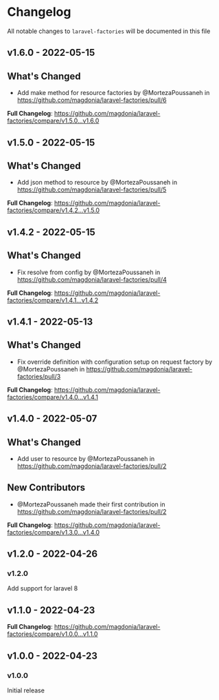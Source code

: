 # Changelog

All notable changes to `laravel-factories` will be documented in this file

## v1.6.0 - 2022-05-15

## What's Changed

- Add make method for resource factories by @MortezaPoussaneh in https://github.com/magdonia/laravel-factories/pull/6

**Full Changelog**: https://github.com/magdonia/laravel-factories/compare/v1.5.0...v1.6.0

## v1.5.0 - 2022-05-15

## What's Changed

- Add json method to resource by @MortezaPoussaneh in https://github.com/magdonia/laravel-factories/pull/5

**Full Changelog**: https://github.com/magdonia/laravel-factories/compare/v1.4.2...v1.5.0

## v1.4.2 - 2022-05-15

## What's Changed

- Fix resolve from config by @MortezaPoussaneh in https://github.com/magdonia/laravel-factories/pull/4

**Full Changelog**: https://github.com/magdonia/laravel-factories/compare/v1.4.1...v1.4.2

## v1.4.1 - 2022-05-13

## What's Changed

- Fix override definition with configuration setup on request factory by @MortezaPoussaneh in https://github.com/magdonia/laravel-factories/pull/3

**Full Changelog**: https://github.com/magdonia/laravel-factories/compare/v1.4.0...v1.4.1

## v1.4.0 - 2022-05-07

## What's Changed

- Add user to resource by @MortezaPoussaneh in https://github.com/magdonia/laravel-factories/pull/2

## New Contributors

- @MortezaPoussaneh made their first contribution in https://github.com/magdonia/laravel-factories/pull/2

**Full Changelog**: https://github.com/magdonia/laravel-factories/compare/v1.3.0...v1.4.0

## v1.2.0 - 2022-04-26

### v1.2.0

Add support for laravel 8

## v1.1.0 - 2022-04-23

**Full Changelog**: https://github.com/magdonia/laravel-factories/compare/v1.0.0...v1.1.0

## v1.0.0 - 2022-04-23

### v1.0.0

Initial release
